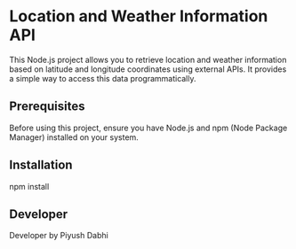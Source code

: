 # Location and Weather Information API

This Node.js project allows you to retrieve location and weather information based on latitude and longitude coordinates using external APIs. It provides a simple way to access this data programmatically.

## Prerequisites

Before using this project, ensure you have Node.js and npm (Node Package Manager) installed on your system.

## Installation
npm install

## Developer
Developer by Piyush Dabhi
